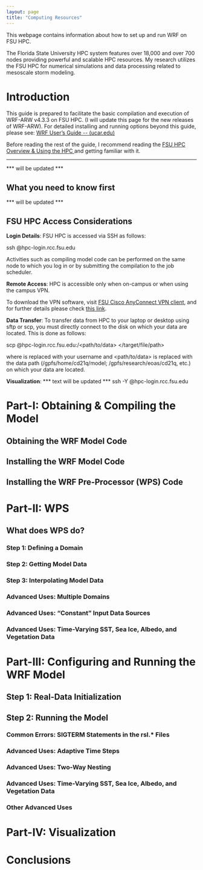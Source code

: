 ```yaml
---
layout: page
title: "Computing Resources"
---
```



This webpage contains information about how to set up and run WRF on FSU HPC.

The Florida State University HPC system features over 18,000 and over 700 nodes providing powerful and scalable HPC resources. My research utilizes the FSU HPC for numerical simulations and data processing related to mesoscale storm modeling.



# Introduction

This guide is prepared to facilitate the basic compilation and execution of WRF-ARW v4.3.3 on FSU HPC. (I will update this page for the new releases of WRF-ARW). For detailed installing and running options beyond this guide, please see: [WRF User’s Guide -- (ucar.edu)](https://www2.mmm.ucar.edu/wrf/users/wrf_users_guide/build/html/index.html "website")

Before reading the rest of the guide, I recommend reading the [FSU HPC Overview & Using the HPC ](https://docs.rcc.fsu.edu/hpc/ "website") and getting familiar with it.

***********************
*** will be updated *** 

## What you need to know first
*** will be updated *** 

## FSU HPC Access Considerations
**Login Details**: FSU HPC is accessed via SSH as follows:

ssh <username>@hpc-login.rcc.fsu.edu

Activities such as compiling model code can be performed on the same node to which you log in or by submitting the compilation to the job scheduler.

**Remote Access**: HPC is accessible only when on-campus or when using the campus VPN.

To download the VPN software, visit [FSU Cisco AnyConnect VPN client](https://its.fsu.edu/services/virtual-private-network?_gl=1%2A16o60xg%2A_ga%2AMTk5OTg1MzQxNy4xNjcwNjA3Njk5%2A_ga_JD6E8L9B8V%2AMTcyNTU2MTMyOC4xMC4xLjE3MjU1NjEzMzYuNTIuMC4w "website"), and for further details please check [this link](https://servicecenter.fsu.edu/s/article/How-do-I-connect-to-the-HPC-or-other-RCC-resources-from-off-campus "website").

**Data Transfer**: To transfer data from HPC to your laptop or desktop using sftp or scp, you must directly connect to the disk on which your data are located. This is done as follows:

scp <username>@hpc-login.rcc.fsu.edu:/<path/to/data> </target/file/path>

where <username> is replaced with your username and <path/to/data> is replaced with the data path (/gpfs/home/cd21q/model; /gpfs/research/eoas/cd21q, etc.) on which your data are located.

**Visualization**: *** text will be updated *** 
ssh -Y <username>@hpc-login.rcc.fsu.edu

# Part-I: Obtaining & Compiling the Model

## Obtaining the WRF Model Code

## Installing the WRF Model Code

## Installing the WRF Pre-Processor (WPS) Code

# Part-II: WPS

## What does WPS do?

### Step 1: Defining a Domain

### Step 2: Getting Model Data

### Step 3: Interpolating Model Data

### Advanced Uses: Multiple Domains

### Advanced Uses: “Constant” Input Data Sources

### Advanced Uses: Time-Varying SST, Sea Ice, Albedo, and Vegetation Data

# Part-III: Configuring and Running the WRF Model

## Step 1: Real-Data Initialization

## Step 2: Running the Model

### Common Errors: SIGTERM Statements in the rsl.* Files

### Advanced Uses: Adaptive Time Steps

### Advanced Uses: Two-Way Nesting

### Advanced Uses: Time-Varying SST, Sea Ice, Albedo, and Vegetation Data

### Other Advanced Uses

# Part-IV: Visualization

# Conclusions


